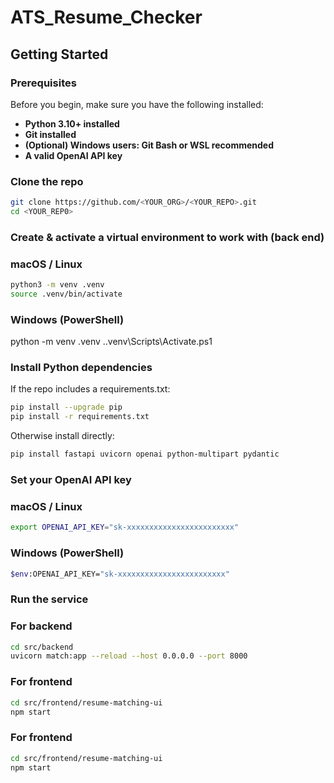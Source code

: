 # ATS_Resume_Checker
## Getting Started

### Prerequisites 
Before you begin, make sure you have the following installed:
- **Python 3.10+ installed** 
- **Git installed** 
- **(Optional) Windows users: Git Bash or WSL recommended** 
-  **A valid OpenAI API key** 

### Clone the repo
```bash
git clone https://github.com/<YOUR_ORG>/<YOUR_REPO>.git
cd <YOUR_REP0>
```

### Create & activate a virtual environment to work with (back end)

### macOS / Linux
```bash
python3 -m venv .venv
source .venv/bin/activate
```
### Windows (PowerShell)
python -m venv .venv
.\.venv\Scripts\Activate.ps1

### Install Python dependencies

If the repo includes a requirements.txt:
```bash
pip install --upgrade pip
pip install -r requirements.txt
```

Otherwise install directly:
```bash
pip install fastapi uvicorn openai python-multipart pydantic
```

### Set your OpenAI API key

### macOS / Linux
```bash
export OPENAI_API_KEY="sk-xxxxxxxxxxxxxxxxxxxxxxxx"
```
### Windows (PowerShell)
```bash
$env:OPENAI_API_KEY="sk-xxxxxxxxxxxxxxxxxxxxxxxx"
```
### Run the service

### For backend
```bash
cd src/backend
uvicorn match:app --reload --host 0.0.0.0 --port 8000
```

### For frontend
```bash
cd src/frontend/resume-matching-ui
npm start
```



### For frontend
```bash
cd src/frontend/resume-matching-ui
npm start
```
